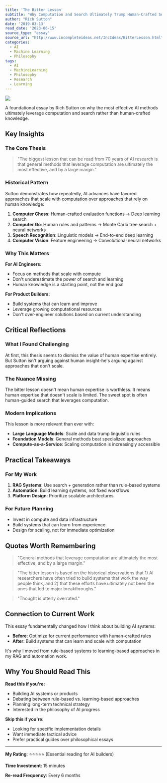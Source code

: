 ```yaml
---
title: 'The Bitter Lesson'
subtitle: "Why Computation and Search Ultimately Trump Human-Crafted Solutions"
author: "Rich Sutton"
date: '2019-03-13'
read_date: '2023-06-15'
source_type: "essay"
source_url: "http://www.incompleteideas.net/IncIdeas/BitterLesson.html"
categories:
  - AI
  - Machine Learning
  - Philosophy
tags:
  - AI
  - MachineLearning
  - Philosophy
  - Research
  - Learning
---
```


![](https://images.unsplash.com/photo-1518709268805-4e9042af2176?w=800&h=400&fit=crop)

A foundational essay by Rich Sutton on why the most effective AI methods ultimately leverage computation and search rather than human-crafted knowledge.

## Key Insights

### The Core Thesis
> "The biggest lesson that can be read from 70 years of AI research is that general methods that leverage computation are ultimately the most effective, and by a large margin."

### Historical Pattern
Sutton demonstrates how repeatedly, AI advances have favored approaches that scale with computation over approaches that rely on human knowledge:

1. **Computer Chess**: Human-crafted evaluation functions → Deep learning search
2. **Computer Go**: Human rules and patterns → Monte Carlo tree search + neural networks
3. **Speech Recognition**: Linguistic models → End-to-end deep learning
4. **Computer Vision**: Feature engineering → Convolutional neural networks

### Why This Matters

**For AI Engineers:**
- Focus on methods that scale with compute
- Don't underestimate the power of search and learning
- Human knowledge is a starting point, not the end goal

**For Product Builders:**
- Build systems that can learn and improve
- Leverage growing computational resources
- Don't over-engineer solutions based on current understanding

## Critical Reflections

### What I Found Challenging
At first, this thesis seems to dismiss the value of human expertise entirely. But Sutton isn't arguing against human insight-he's arguing against approaches that don't scale.

### The Nuance Missing
The bitter lesson doesn't mean human expertise is worthless. It means human expertise that doesn't scale is limited. The sweet spot is often human-guided search that leverages computation.

### Modern Implications
This lesson is more relevant than ever with:
- **Large Language Models**: Scale and data trump linguistic rules
- **Foundation Models**: General methods beat specialized approaches
- **Compute-as-a-Service**: Scaling computation is increasingly accessible

## Practical Takeaways

### For My Work
1. **RAG Systems**: Use search + generation rather than rule-based systems
2. **Automation**: Build learning systems, not fixed workflows
3. **Platform Design**: Prioritize scalable architectures

### For Future Planning
- Invest in compute and data infrastructure
- Build systems that can learn from experience
- Design for scaling, not for immediate optimization

## Quotes Worth Remembering

> "General methods that leverage computation are ultimately the most effective, and by a large margin."

> "The bitter lesson is based on the historical observations that 1) AI researchers have often tried to build systems that work the way people think, and 2) that these efforts have ultimately not been the ones that led to major breakthroughs."

> "Thought is utterly overrated."

## Connection to Current Work

This essay fundamentally changed how I think about building AI systems:

- **Before**: Optimize for current performance with human-crafted rules
- **After**: Build systems that can learn and scale with computation

It's why I moved from rule-based systems to learning-based approaches in my RAG and automation work.

## Why You Should Read This

**Read this if you're:**
- Building AI systems or products
- Debating between rule-based vs. learning-based approaches
- Planning long-term technical strategy
- Interested in the philosophy of AI progress

**Skip this if you're:**
- Looking for specific implementation details
- Want immediate tactical advice
- Prefer practical guides over philosophical essays

---

**My Rating**: ⭐⭐⭐⭐⭐ (Essential reading for AI builders)

**Time Investment**: 15 minutes

**Re-read Frequency**: Every 6 months